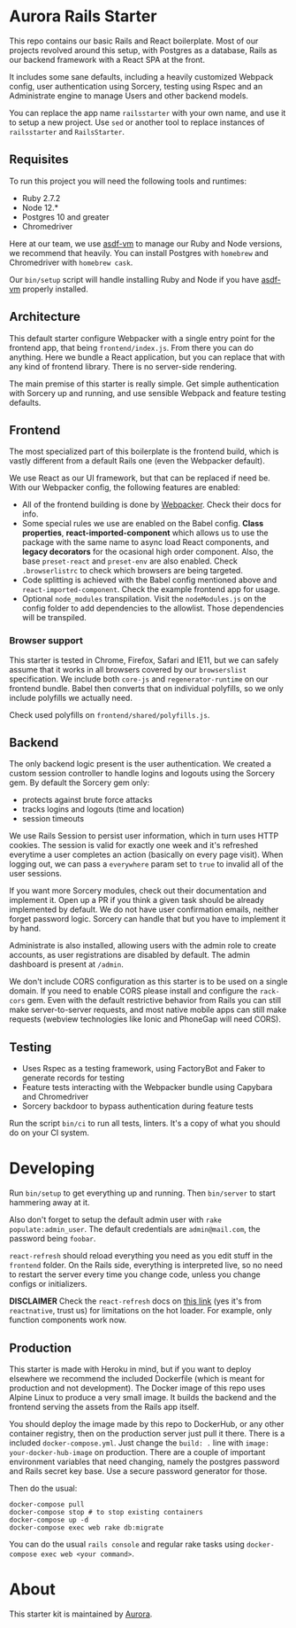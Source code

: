 # Aurora Rails Starter

This repo contains our basic Rails and React boilerplate. Most of our projects revolved around this setup, with Postgres as a database, Rails as our backend framework with a React SPA at the front.

It includes some sane defaults, including a heavily customized Webpack config, user authentication using Sorcery, testing using Rspec and an Administrate engine to manage Users and other backend models.

You can replace the app name `railsstarter` with your own name, and use it to setup a new project. Use `sed` or another tool to replace instances of `railsstarter` and `RailsStarter`.

## Requisites

To run this project you will need the following tools and runtimes:

- Ruby 2.7.2
- Node 12.\*
- Postgres 10 and greater
- Chromedriver

Here at our team, we use [asdf-vm](https://github.com/asdf-vm/asdf) to manage our Ruby and Node versions, we recommend that heavily. You can install Postgres with `homebrew` and Chromedriver with `homebrew cask`.

Our `bin/setup` script will handle installing Ruby and Node if you have [asdf-vm](https://github.com/asdf-vm/asdf) properly installed.

## Architecture

This default starter configure Webpacker with a single entry point for the frontend app, that being `frontend/index.js`. From there you can do anything. Here we bundle a React application, but you can replace that with any kind of frontend library. There is no server-side rendering.

The main premise of this starter is really simple. Get simple authentication with Sorcery up and running, and use sensible Webpack and feature testing defaults.

## Frontend

The most specialized part of this boilerplate is the frontend build, which is vastly different from a default Rails one (even the Webpacker default).

We use React as our UI framework, but that can be replaced if need be. With our Webpacker config, the following features are enabled:

- All of the frontend building is done by [Webpacker](https://github.com/rails/webpacker). Check their docs for info.
- Some special rules we use are enabled on the Babel config. **Class properties**, **react-imported-component** which allows us to use the package with the same name to async load React components, and **legacy decorators** for the ocasional high order component. Also, the base `preset-react` and `preset-env` are also enabled. Check `.browserlistrc` to check which browsers are being targeted.
- Code splitting is achieved with the Babel config mentioned above and `react-imported-component`. Check the example frontend app for usage.
- Optional `node_modules` transpilation. Visit the `nodeModules.js` on the config folder to add dependencies to the allowlist. Those dependencies will be transpiled.

### Browser support

This starter is tested in Chrome, Firefox, Safari and IE11, but we can safely assume that it works in all browsers covered by our `browserslist` specification. We include both `core-js` and `regenerator-runtime` on our frontend bundle. Babel then converts that on individual polyfills, so we only include polyfills we actually need.

Check used polyfills on `frontend/shared/polyfills.js`.

## Backend
The only backend logic present is the user authentication. We created a custom session controller to handle logins and logouts using the Sorcery gem. By default the Sorcery gem only:
- protects against brute force attacks
- tracks logins and logouts (time and location)
- session timeouts

We use Rails Session to persist user information, which in turn uses HTTP cookies. The session is valid for exactly one week and it's refreshed everytime a user completes an action (basically on every page visit). When logging out, we can pass a `everywhere` param set to `true` to invalid all of the user sessions.

If you want more Sorcery modules, check out their documentation and implement it. Open up a PR if you think a given task should be already implemented by default. We do not have user confirmation emails, neither forget password logic. Sorcery can handle that but you have to implement it by hand.

Administrate is also installed, allowing users with the admin role to create accounts, as user registrations are disabled by default. The admin dashboard is present at `/admin`.

We don't include CORS configuration as this starter is to be used on a single domain. If you need to enable CORS please install and configure the `rack-cors` gem. Even with the default restrictive behavior from Rails you can still make server-to-server requests, and most native mobile apps can still make requests (webview technologies like Ionic and PhoneGap will need CORS).

## Testing

- Uses Rspec as a testing framework, using FactoryBot and Faker to generate records for testing
- Feature tests interacting with the Webpacker bundle using Capybara and Chromedriver
- Sorcery backdoor to bypass authentication during feature tests

Run the script `bin/ci` to run all tests, linters. It's a copy of what you should do on your CI system.

# Developing

Run `bin/setup` to get everything up and running. Then `bin/server` to start hammering away at it.

Also don't forget to setup the default admin user with `rake populate:admin_user`. The default credentials are `admin@mail.com`, the password being `foobar`.

`react-refresh` should reload everything you need as you edit stuff in the `frontend` folder. On the Rails side, everything is interpreted live, so no need to restart the server every time you change code, unless you change configs or initializers.

**DISCLAIMER** Check the `react-refresh` docs on [this link](https://reactnative.dev/docs/fast-refresh) (yes it's from `reactnative`, trust us) for limitations on the hot loader. For example, only function components work now.

## Production

This starter is made with Heroku in mind, but if you want to deploy elsewhere we recommend the included Dockerfile (which is meant for production and not development). The Docker image of this repo uses Alpine Linux to produce a very small image. It builds the backend and the frontend serving the assets from the Rails app itself.

You should deploy the image made by this repo to DockerHub, or any other container registry, then on the production server just pull it there. There is a included `docker-compose.yml`. Just change the `build: .` line with `image: your-docker-hub-image` on production.
There are a couple of important environment variables that need changing, namely the postgres password and Rails secret key base. Use a secure password generator for those.

Then do the usual:
```
docker-compose pull
docker-compose stop # to stop existing containers
docker-compose up -d
docker-compose exec web rake db:migrate
```

You can do the usual `rails console` and regular rake tasks using `docker-compose exec web <your command>`.

# About

This starter kit is maintained by [Aurora](http://auroradigital.co).
